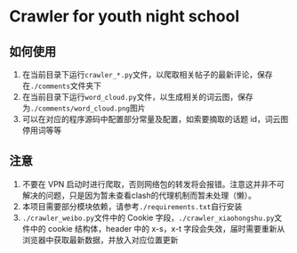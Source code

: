 # Crawler for youth night school

## 如何使用

1. 在当前目录下运行`crawler_*.py`文件，以爬取相关帖子的最新评论，保存在`./comments`文件夹下
2. 在当前目录下运行`word_cloud.py`文件，以生成相关的词云图，保存为`./comments/word_cloud.png`图片
3. 可以在对应的程序源码中配置部分常量及配置，如索要摘取的话题 id，词云图停用词等等

## 注意

1. 不要在 VPN 启动时进行爬取，否则网络包的转发将会报错。注意这并非不可解决的问题，只是因为暂未查看clash的代理机制而暂未处理（懒）。
2. 本项目需要部分模块依赖，请参考`./requirements.txt`自行安装
3. `./crawler_weibo.py`文件中的 Cookie 字段，`./crawler_xiaohongshu.py`文件中的 cookie 结构体，header 中的 x-s，x-t 字段会失效，届时需要重新从浏览器中获取最新数据，并放入对应位置更新

